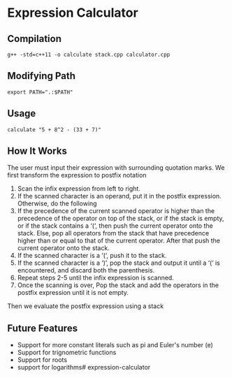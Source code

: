 # Expression Calculator

## Compilation
```
g++ -std=c++11 -o calculate stack.cpp calculator.cpp
```
## Modifying Path
```
export PATH=".:$PATH"
```

## Usage
```
calculate "5 + 8^2 - (33 + 7)"
```

## How It Works

The user must input their expression with surrounding quotation marks. We first transform the expression to postfix notation

1. Scan the infix expression from left to right. 
2. If the scanned character is an operand, put it in the postfix expression. 
Otherwise, do the following
3. If the precedence of the current scanned operator is higher than the precedence of the operator on top of the stack, or if the stack is empty, or if the stack contains a ‘(‘, then push the current operator onto the stack.
Else, pop all operators from the stack that have precedence higher than or equal to that of the current operator. After that push the current operator onto the stack.
4. If the scanned character is a ‘(‘, push it to the stack. 
5. If the scanned character is a ‘)’, pop the stack and output it until a ‘(‘ is encountered, and discard both the parenthesis. 
6. Repeat steps 2-5 until the infix expression is scanned. 
7. Once the scanning is over, Pop the stack and add the operators in the postfix expression until it is not empty.

Then we evaluate the postfix expression using a stack

## Future Features
- Support for more constant literals such as pi and Euler's number (e)
- Support for trignometric functions
- Support for roots 
- support for logarithms# expression-calculator
